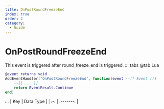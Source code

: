 ```yaml
---
title: OnPostRoundFreezeEnd
index: true
order: 2
category:
  - Guide
---
```


# OnPostRoundFreezeEnd
This event is triggered after round_freeze_end is triggered.
::: tabs
@tab Lua
```lua
@event returns void
AddEventHandler("OnPostRoundFreezeEnd", function(event --[[ Event ]])
    --[[ ... ]]
    return EventResult.Continue
end)
```

:::
| Key | Data Type |
| :-: | :-------: |